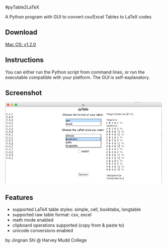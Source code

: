 #pyTable2LaTeX

A Python program with GUI to convert csv/Excel Tables to LaTeX codes

## Download
[Mac OS: v1.2.0](https://github.com/jingnanshi/pyTable2LaTeX/releases/tag/v1.2.0)

## Instructions
You can either run the Python script from command lines, or run the executable compatible with your platform. The GUI is self-explanatory.

## Screenshot
![csv to booktabs](screenshots/csv_to_booktabs.png)

## Features
* supported LaTeX table styles: simple, cell, booktabs, longtable
* supported raw table format: csv, excel
* math mode enabled
* clipboard operations supported (copy from & paste to)
* unicode conversions enabled


by Jingnan Shi @ Harvey Mudd College



